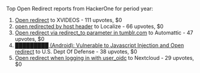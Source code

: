 Top Open Redirect reports from HackerOne for period year:

1. [Open redirect](https://hackerone.com/reports/2957962) to XVIDEOS - 111 upvotes, $0
2. [open redirected by host header](https://hackerone.com/reports/2828499) to Localize - 66 upvotes, $0
3. [Open redirect via redirect_to parameter in tumblr.com](https://hackerone.com/reports/2812583) to Automattic - 47 upvotes, $0
4. [█████████ (Android): Vulnerable to Javascript Injection and Open redirect](https://hackerone.com/reports/2555949) to U.S. Dept Of Defense - 38 upvotes, $0
5. [Open redirect when logging in with user_oidc](https://hackerone.com/reports/2720030) to Nextcloud - 29 upvotes, $0

